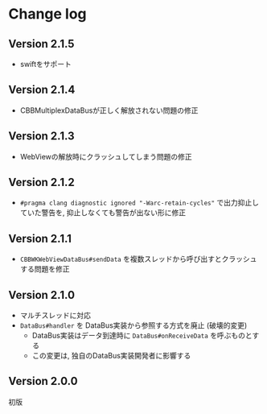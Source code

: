 # Change log

## Version 2.1.5
- swiftをサポート

## Version 2.1.4
- CBBMultiplexDataBusが正しく解放されない問題の修正

## Version 2.1.3
- WebViewの解放時にクラッシュしてしまう問題の修正

## Version 2.1.2
- `#pragma clang diagnostic ignored "-Warc-retain-cycles"` で出力抑止していた警告を, 抑止しなくても警告が出ない形に修正

## Version 2.1.1
- `CBBWKWebViewDataBus#sendData` を複数スレッドから呼び出すとクラッシュする問題を修正

## Version 2.1.0
- マルチスレッドに対応
- `DataBus#handler` を DataBus実装から参照する方式を廃止 (破壊的変更)
  - DataBus実装はデータ到達時に `DataBus#onReceiveData` を呼ぶものとする
  - この変更は, 独自のDataBus実装開発者に影響する

## Version 2.0.0
初版
